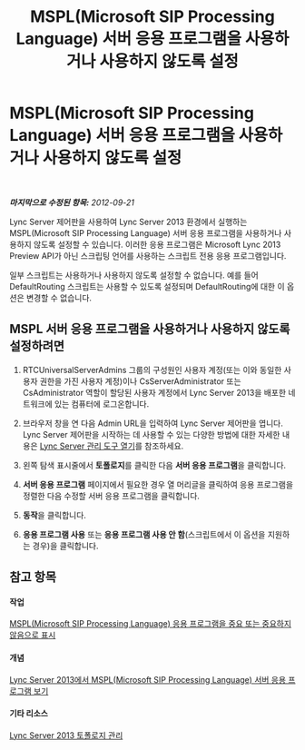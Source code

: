﻿---
title: MSPL(Microsoft SIP Processing Language) 서버 응용 프로그램을 사용하거나 사용하지 않도록 설정
TOCTitle: MSPL(Microsoft SIP Processing Language) 서버 응용 프로그램을 사용하거나 사용하지 않도록 설정
ms:assetid: b20af38d-224a-4459-991d-0b7eabb3ca7c
ms:mtpsurl: https://technet.microsoft.com/ko-kr/library/Gg182573(v=OCS.15)
ms:contentKeyID: 49304754
ms.date: 08/24/2015
mtps_version: v=OCS.15
ms.translationtype: HT
---

# MSPL(Microsoft SIP Processing Language) 서버 응용 프로그램을 사용하거나 사용하지 않도록 설정

 

_**마지막으로 수정된 항목:** 2012-09-21_

Lync Server 제어판을 사용하여 Lync Server 2013 환경에서 실행하는 MSPL(Microsoft SIP Processing Language) 서버 응용 프로그램을 사용하거나 사용하지 않도록 설정할 수 있습니다. 이러한 응용 프로그램은 Microsoft Lync 2013 Preview API가 아닌 스크립팅 언어를 사용하는 스크립트 전용 응용 프로그램입니다.

일부 스크립트는 사용하거나 사용하지 않도록 설정할 수 없습니다. 예를 들어 DefaultRouting 스크립트는 사용할 수 있도록 설정되며 DefaultRouting에 대한 이 옵션은 변경할 수 없습니다.

## MSPL 서버 응용 프로그램을 사용하거나 사용하지 않도록 설정하려면

1.  RTCUniversalServerAdmins 그룹의 구성원인 사용자 계정(또는 이와 동일한 사용자 권한을 가진 사용자 계정)이나 CsServerAdministrator 또는 CsAdministrator 역할이 할당된 사용자 계정에서 Lync Server 2013을 배포한 네트워크에 있는 컴퓨터에 로그온합니다.

2.  브라우저 창을 연 다음 Admin URL을 입력하여 Lync Server 제어판을 엽니다. Lync Server 제어판을 시작하는 데 사용할 수 있는 다양한 방법에 대한 자세한 내용은 [Lync Server 관리 도구 열기](lync-server-2013-open-lync-server-administrative-tools.md)를 참조하세요.

3.  왼쪽 탐색 표시줄에서 **토폴로지**를 클릭한 다음 **서버 응용 프로그램**을 클릭합니다.

4.  **서버 응용 프로그램** 페이지에서 필요한 경우 열 머리글을 클릭하여 응용 프로그램을 정렬한 다음 수정할 서버 응용 프로그램을 클릭합니다.

5.  **동작**을 클릭합니다.

6.  **응용 프로그램 사용** 또는 **응용 프로그램 사용 안 함**(스크립트에서 이 옵션을 지원하는 경우)을 클릭합니다.

## 참고 항목

#### 작업

[MSPL(Microsoft SIP Processing Language) 응용 프로그램을 중요 또는 중요하지 않음으로 표시](lync-server-2013-mark-a-microsoft-sip-processing-language-mspl-application-as-critical-or-not-critical.md)  

#### 개념

[Lync Server 2013에서 MSPL(Microsoft SIP Processing Language) 서버 응용 프로그램 보기](lync-server-2013-view-microsoft-sip-processing-language-mspl-server-applications.md)  

#### 기타 리소스

[Lync Server 2013 토폴로지 관리](lync-server-2013-managing-the-lync-server-topology.md)


